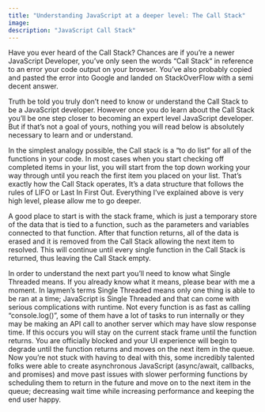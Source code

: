 ```yaml
---
title: "Understanding JavaScript at a deeper level: The Call Stack"
image:
description: "JavaScript Call Stack"
---
```


Have you ever heard of the Call Stack? Chances are if you’re a newer JavaScript Developer, you’ve only seen the words “Call Stack“ in reference to an error your code output on your browser. You’ve also probably copied and pasted the error into Google and landed on StackOverFlow with a semi decent answer.

Truth be told you truly don’t need to know or understand the Call Stack to be a JavaScript developer. However once you do learn about the Call Stack you’ll be one step closer to becoming an expert level JavaScript developer. But if that’s not a goal of yours, nothing you will read below is absolutely necessary to learn and or understand.

In the simplest analogy possible, the Call stack is a “to do list” for all of the functions in your code. In most cases when you start checking off completed items in your list, you will start from the top down working your way through until you reach the first item you placed on your list. That’s exactly how the Call Stack operates, It’s a data structure that follows the rules of LIFO or Last In First Out. Everything I’ve explained above is very high level, please allow me to go deeper.

A good place to start is with the stack frame, which is just a temporary store of the data that is tied to a function, such as the parameters and variables connected to that function. After that function returns, all of the data is erased and it is removed from the Call Stack allowing the next item to resolved. This will continue until every single function in the Call Stack is returned, thus leaving the Call Stack empty.

In order to understand the next part you’ll need to know what Single Threaded means. If you already know what it means, please bear with me a moment. In laymen’s terms Single Threaded means only one thing is able to be ran at a time; JavaScript is Single Threaded and that can come with serious complications with runtime. Not every function is as fast as calling “console.log()”, some of them have a lot of tasks to run internally or they may be making an API call to another server which may have slow response time. If this occurs you will stay on the current stack frame until the function returns. You are officially blocked and your UI experience will begin to degrade until the function returns and moves on the next item in the queue. Now you’re not stuck with having to deal with this, some incredibly talented folks were able to create asynchronous JavaScript (async/await, callbacks, and promises) and move past issues with slower performing functions by scheduling them to return in the future and move on to the next item in the queue; decreasing wait time while increasing performance and keeping the end user happy.
